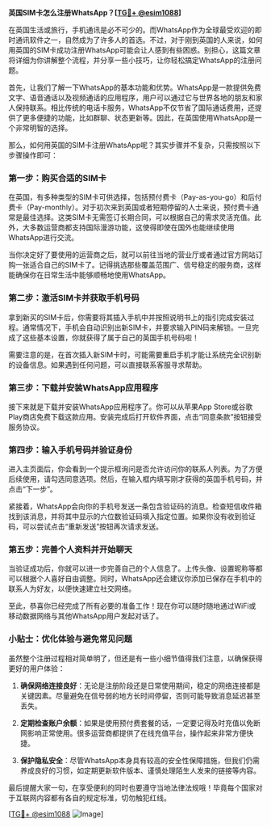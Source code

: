 **英国SIM卡怎么注册WhatsApp？[[TG💪+ @esim1088](https://t.me/s/esim1088)]**

在英国生活或旅行，手机通讯是必不可少的。而WhatsApp作为全球最受欢迎的即时通讯软件之一，自然成为了许多人的首选。不过，对于刚到英国的人来说，如何用英国的SIM卡成功注册WhatsApp可能会让人感到有些困惑。别担心，这篇文章将详细为你讲解整个流程，并分享一些小技巧，让你轻松搞定WhatsApp的注册问题。

首先，让我们了解一下WhatsApp的基本功能和优势。WhatsApp是一款提供免费文字、语音通话以及视频通话的应用程序，用户可以通过它与世界各地的朋友和家人保持联系。相比传统的电话卡服务，WhatsApp不仅节省了国际通话费用，还提供了更多便捷的功能，比如群聊、状态更新等。因此，在英国使用WhatsApp是一个非常明智的选择。

那么，如何用英国的SIM卡注册WhatsApp呢？其实步骤并不复杂，只需按照以下步骤操作即可：

### 第一步：购买合适的SIM卡

在英国，有多种类型的SIM卡可供选择，包括预付费卡（Pay-as-you-go）和后付费卡（Pay-monthly）。对于初次来到英国或者短期停留的人士来说，预付费卡通常是最佳选择。这类SIM卡无需签订长期合同，可以根据自己的需求灵活充值。此外，大多数运营商都支持国际漫游功能，这使得即使在国外也能继续使用WhatsApp进行交流。

当你决定好了要使用的运营商之后，就可以前往当地的营业厅或者通过官方网站订购一张适合自己的SIM卡了。记得挑选那些覆盖范围广、信号稳定的服务商，这样能确保你在日常生活中能够顺畅地使用WhatsApp。

### 第二步：激活SIM卡并获取手机号码

拿到新买的SIM卡后，你需要将其插入手机中并按照说明书上的指引完成安装过程。通常情况下，手机会自动识别出新SIM卡，并要求输入PIN码来解锁。一旦完成了这些基本设置，你就获得了属于自己的英国手机号码啦！

需要注意的是，在首次插入新SIM卡时，可能需要重启手机才能让系统完全识别新的设备信息。如果遇到任何问题，可以直接联系客服寻求帮助。

### 第三步：下载并安装WhatsApp应用程序

接下来就是下载并安装WhatsApp应用程序了。你可以从苹果App Store或谷歌Play商店免费下载这款应用。安装完成后打开软件界面，点击“同意条款”按钮接受服务协议。

### 第四步：输入手机号码并验证身份

进入主页面后，你会看到一个提示框询问是否允许访问你的联系人列表。为了方便后续使用，请勾选同意选项。然后，在输入框内填写刚才获得的英国手机号码，并点击“下一步”。

紧接着，WhatsApp会向你的手机号发送一条包含验证码的消息。检查短信收件箱找到该消息，并将其中显示的六位数验证码填入指定位置。如果你没有收到验证码，可以尝试点击“重新发送”按钮再次请求发送。

### 第五步：完善个人资料并开始聊天

当验证成功后，你就可以进一步完善自己的个人信息了。上传头像、设置昵称等都可以根据个人喜好自由调整。同时，WhatsApp还会建议你添加已保存在手机中的联系人为好友，以便快速建立社交网络。

至此，恭喜你已经完成了所有必要的准备工作！现在你可以随时随地通过WiFi或移动数据网络与其他WhatsApp用户发起对话了。

### 小贴士：优化体验与避免常见问题

虽然整个注册过程相对简单明了，但还是有一些小细节值得我们注意，以确保获得更好的用户体验：

1. **确保网络连接良好**：无论是注册阶段还是日常使用期间，稳定的网络连接都是关键因素。尽量避免在信号弱的地方长时间停留，否则可能导致消息延迟甚至丢失。
   
2. **定期检查账户余额**：如果是使用预付费套餐的话，一定要记得及时充值以免断网影响正常使用。很多运营商都提供了在线充值平台，操作起来非常方便快捷。

3. **保护隐私安全**：尽管WhatsApp本身具有较高的安全性保障措施，但我们仍需养成良好的习惯，如定期更新软件版本、谨慎处理陌生人发来的链接等内容。

最后提醒大家一句，在享受便利的同时也要遵守当地法律法规哦！毕竟每个国家对于互联网内容都有各自的规定标准，切勿触犯红线。

[[TG💪+ @esim1088](https://t.me/s/esim1088) ![Image](https://i.postimg.cc/4NQfJmqS/Snipaste-2025-05-13-00-14-12.png)]
